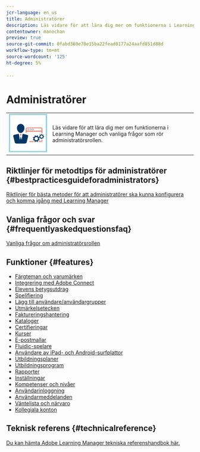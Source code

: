 ```yaml
---
jcr-language: en_us
title: Administratörer
description: Läs vidare för att lära dig mer om funktionerna i Learning Manager och vanliga frågor som rör administratörsrollen.
contentowner: manochan
preview: true
source-git-commit: 0fabd369e70e15ba22fead0177a24aafd851d88d
workflow-type: tm+mt
source-wordcount: '125'
ht-degree: 5%

---
```




# Administratörer

<table> 
 <tbody>
  <tr> 
   <td><img src="assets/administrator2.png"></td> 
   <td><p>Läs vidare för att lära dig mer om funktionerna i Learning Manager och vanliga frågor som rör administratörsrollen. </p></td> 
  </tr> 
 </tbody>
</table>

## Riktlinjer för metodtips för administratörer {#bestpracticesguideforadministrators}

[Riktlinjer för bästa metoder för att administratörer ska kunna konfigurera och komma igång med Learning Manager](administrators/getting-started.md)

## Vanliga frågor och svar {#frequentlyaskedquestionsfaq}

[Vanliga frågor om administratörsrollen](administrators/frequently-asked-questions-for-administrators.md)

## Funktioner {#features}

* [Färgteman och varumärken](administrators/feature-summary/themes.md)
* [Integrering med Adobe Connect](administrators/feature-summary/adobeconnect-integration.md)
* [Elevens betygsutdrag](/help/migrated/administrators/feature-summary/learner-transcripts.md)
* [Spelifiering](administrators/feature-summary/gamification.md)
* [Lägg till användare/användargrupper](administrators/feature-summary/add-users-user-groups.md)
* [Utmärkelsetecken](administrators/feature-summary/badges.md)
* [Faktureringshantering](administrators/feature-summary/billing-management.md)
* [Kataloger](administrators/feature-summary/catalogs.md)
* [Certifieringar](administrators/feature-summary/certifications.md)
* [Kurser](administrators/feature-summary/courses.md)
* [E-postmallar](administrators/feature-summary/email-templates.md)
* [Fluidic-spelare](administrators/feature-summary/fluidic-player.md)
* [Användare av iPad- och Android-surfplattor](administrators/feature-summary/ipad-android-tablet-users.md)
* [Utbildningsplaner](administrators/feature-summary/learning-plans.md)
* [Utbildningsprogram](administrators/feature-summary/learning-programs.md)
* [Rapporter](administrators/feature-summary/reports.md)
* [Inställningar](administrators/feature-summary/settings.md)
* [Kompetenser och nivåer](administrators/feature-summary/skills-levels.md)
* [Användarinloggning](administrators/feature-summary/user-login.md)
* [Användarmeddelanden](administrators/feature-summary/user-notifications.md)
* [Väntelista och närvaro](administrators/feature-summary/waitlist-attendance-management.md)
* [Kollegiala konton](administrators/feature-summary/peer-account.md)

## Teknisk referens {#technicalreference}

[Du kan hämta Adobe Learning Manager tekniska referenshandbok här.](assets/technicaloverview.pdf)
